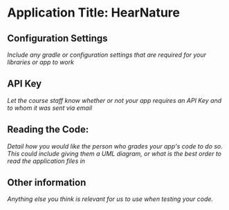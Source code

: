 # Application Title: HearNature

## Configuration Settings

_Include any gradle or configuration settings that are required for your libraries or app to work_

## API Key

_Let the course staff know whether or not your app requires an API Key and to whom it was sent
via email_

## Reading the Code: 

_Detail how you would like the person who grades your app's code to do so. This could include 
giving them a UML diagram, or what is the best order to read the application files in_


## Other information

_Anything else you think is relevant for us to use when testing your code._
